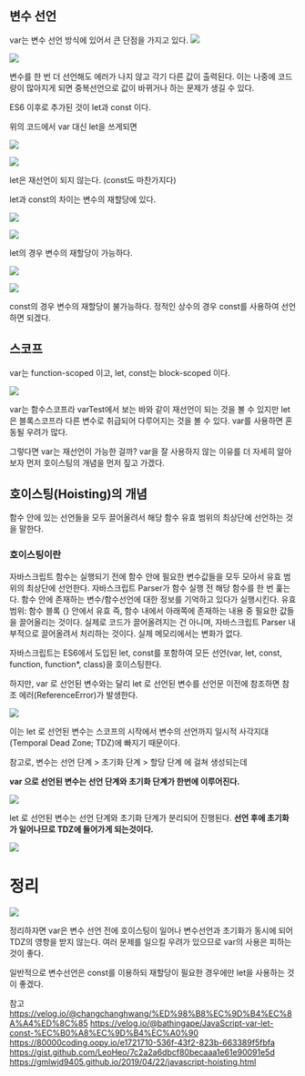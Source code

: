 ## 변수 선언
var는 변수 선언 방식에 있어서 큰 단점을 가지고 있다.
![](https://images.velog.io/images/shinsw627/post/ed07d6bf-1474-4324-a5d3-3a89f287f0f2/image.png)

![](https://images.velog.io/images/shinsw627/post/42ad89df-5565-4a01-a659-3403f256abc6/image.png)



변수를 한 번 더 선언해도 에러가 나지 않고 각기 다른 값이 출력된다.
이는 나중에 코드량이 많아지게 되면 중복선언으로 값이 바뀌거나 하는 문제가 생길 수 있다.

ES6 이후로 추가된 것이 let과 const 이다.

위의 코드에서 var 대신 let을 쓰게되면

![](https://images.velog.io/images/shinsw627/post/9ee1bbeb-f716-48dd-9df9-99112445939c/image.png)

![](https://images.velog.io/images/shinsw627/post/df985422-929b-4c45-aa9d-e0db8b49f8c7/image.png)


let은 재선언이 되지 않는다. (const도 마찬가지다)

let과 const의 차이는 변수의 재할당에 있다.

![](https://images.velog.io/images/shinsw627/post/f7d2d964-90d6-4af6-bb53-f3585f2fe161/image.png)

![](https://images.velog.io/images/shinsw627/post/7e11b20c-e71b-4485-b93e-914e4128f6c0/image.png)

let의 경우 변수의 재할당이 가능하다.

![](https://images.velog.io/images/shinsw627/post/835c0fab-dd7f-46ca-b8e2-1c0548bdc65e/image.png)

![](https://images.velog.io/images/shinsw627/post/02e2584b-a2a9-4271-b893-ee39971b1758/image.png)

const의 경우 변수의 재할당이 불가능하다. 정적인 상수의 경우 const를 사용하여 선언하면 되겠다.

## 스코프
var는 function-scoped 이고, let, const는 block-scoped 이다.

![](https://images.velog.io/images/shinsw627/post/2902b13c-7d4a-424c-bb7b-c4f2df1ff40e/image.png)

var는 함수스코프라 varTest에서 보는 바와 같이 재선언이 되는 것을 볼 수 있지만 let은 블록스코프라 다른 변수로 취급되어 다루어지는 것을 볼 수 있다.
var를 사용하면 혼동될 우려가 많다.

그렇다면 var는 재선언이 가능한 걸까?
var을 잘 사용하지 않는 이유를 더 자세히 알아보자
먼저 호이스팅의 개념을 먼저 짚고 가겠다.

## 호이스팅(Hoisting)의 개념
함수 안에 있는 선언들을 모두 끌어올려서 해당 함수 유효 범위의 최상단에 선언하는 것을 말한다.

### 호이스팅이란
자바스크립트 함수는 실행되기 전에 함수 안에 필요한 변수값들을 모두 모아서 유효 범위의 최상단에 선언한다.
자바스크립트 Parser가 함수 실행 전 해당 함수를 한 번 훑는다.
함수 안에 존재하는 변수/함수선언에 대한 정보를 기억하고 있다가 실행시킨다.
유효 범위: 함수 블록 {} 안에서 유효
즉, 함수 내에서 아래쪽에 존재하는 내용 중 필요한 값들을 끌어올리는 것이다.
실제로 코드가 끌어올려지는 건 아니며, 자바스크립트 Parser 내부적으로 끌어올려서 처리하는 것이다.
실제 메모리에서는 변화가 없다.


자바스크립트는 ES6에서 도입된 let, const를 포함하여 모든 선언(var, let, const, function, function*, class)을 호이스팅한다.

하지만, var 로 선언된 변수와는 달리 let 로 선언된 변수를 선언문 이전에 참조하면 참조 에러(ReferenceError)가 발생한다.

![](https://images.velog.io/images/shinsw627/post/9fb8ae2b-683b-4bab-bcec-faf4c8537175/image.png)

이는 let 로 선언된 변수는 스코프의 시작에서 변수의 선언까지 일시적 사각지대(Temporal Dead Zone; TDZ)에 빠지기 때문이다.

참고로, 변수는 선언 단계 > 초기화 단계 > 할당 단계 에 걸쳐 생성되는데

**var 으로 선언된 변수는 선언 단계와 초기화 단계가 한번에 이루어진다.**

![](https://images.velog.io/images/shinsw627/post/355e40e0-5f9c-4286-ad5e-87fd2fbbbf59/image.png)

let 로 선언된 변수는 선언 단계와 초기화 단계가 분리되어 진행된다.
**선언 후에 초기화가 일어나므로 TDZ에 들어가게 되는것이다.**

![](https://images.velog.io/images/shinsw627/post/8e63a2c6-b704-4341-b06a-debb7da36227/image.png)


# 정리

![](https://images.velog.io/images/shinsw627/post/a8299387-adf3-498e-a624-bf9e86c82be9/image.png)

정리하자면 var은 변수 선언 전에 호이스팅이 일어나 변수선언과 초기화가 동시에 되어 TDZ의 영항을 받지 않는다. 여러 문제를 일으킬 우려가 있으므로 var의 사용은 피하는 것이 좋다.

일반적으로 변수선언은 const를 이용하되 재할당이 필요한 경우에만 let을 사용하는 것이 좋겠다.



참고
https://velog.io/@changchanghwang/%ED%98%B8%EC%9D%B4%EC%8A%A4%ED%8C%85
https://velog.io/@bathingape/JavaScript-var-let-const-%EC%B0%A8%EC%9D%B4%EC%A0%90
https://80000coding.oopy.io/e1721710-536f-43f2-823b-663389f5fbfa
https://gist.github.com/LeoHeo/7c2a2a6dbcf80becaaa1e61e90091e5d
https://gmlwjd9405.github.io/2019/04/22/javascript-hoisting.html